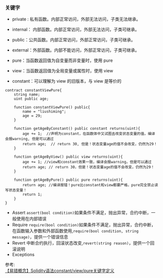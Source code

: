 ### **关键字**
* private : 私有函数。内部正常访问，外部无法访问，子类无法继承。

* internal： 内部函数。内部正常访问，外部无法访问，子类可继承。

* public：公共函数。内部正常访问，外部正常访问，子类可继承。

* external：外部函数。内部不能访问，外部正常访问，子类可继承。

* pure：当函数返回值为自变量而非变量时，使用 pure

* view：当函数返回值为全局变量或属性时，使用 view

* constant：可以理解为 view 的旧版本，与 view 是等价的


```
contract constantViewPure{
    string name;
    uint public age;
    
    function constantViewPure() public{
        name = "liushiming";
        age = 29;
    }
    
    function getAgeByConstant() public constant returns(uint){
        age += 1;  //声明为constant，在函数体中又试图去改变状态变量的值，编译会报warning, 但是可以通过
        return age;  // return 30, 但是！状态变量age的值不会改变，仍然为29！
    } 
    
    function getAgeByView() public view returns(uint){
        age += 1; //view和constant效果一致，编译会报warning，但是可以通过
        return age; // return 30，但是！状态变量age的值不会改变，仍然为29！
    }
    
    function getAgeByPure() public pure returns(uint){
        return age; //编译报错！pure比constant和view都要严格，pure完全禁止读写状态变量！
        return 1;
    }
}
```

* Assert `assert(bool condition)`如果条件不满足，抛出异常，合约中断，一般使用在内部错误
* Require `require(bool condition)`如果条件不满足，抛出异常，合约中断，在函数输入参数和外部函数使用,`require(bool condition, string message)`，提供一个错误信息
* Revert 中断合约执行，回滚状态改变,`revert(string reason)`，提供一个回滚说明
* Exceptions


参考:      
[【易错概念】Solidity语法constant/view/pure关键字定义](https://cloud.tencent.com/developer/article/1347304)